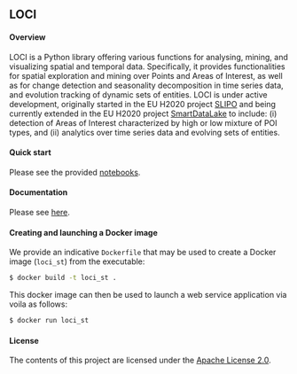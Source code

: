 ## LOCI

#### Overview

LOCI is a Python library offering various functions for analysing, mining, and visualizing spatial and temporal data. Specifically, it provides functionalities for spatial exploration and mining over Points and Areas of Interest, as well as for change detection and seasonality decomposition in time series data, and evolution tracking of dynamic sets of entities. LOCI is under active development, originally started in the EU H2020 project [SLIPO](http://slipo.eu/) and being currently extended in the EU H2020 project [SmartDataLake](https://smartdatalake.eu/) to include: (i) detection of Areas of Interest characterized by high or low mixture of POI types, and (ii) analytics over time series data and evolving sets of entities.

#### Quick start

Please see the provided [notebooks](https://github.com/smartdatalake/loci/tree/master/notebooks).

#### Documentation

Please see [here](https://smartdatalake.github.io/loci/).

#### Creating and launching a Docker image 

We provide an indicative `Dockerfile` that may be used to create a Docker image (`loci_st`) from the executable:

```sh
$ docker build -t loci_st .
```

This docker image can then be used to launch a web service application via voila as follows:

```sh
$ docker run loci_st
```

#### License

The contents of this project are licensed under the [Apache License 2.0](https://github.com/smartdatalake/loci/blob/master/LICENSE).
